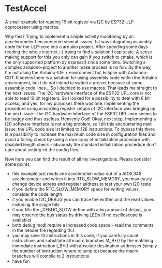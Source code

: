 # TestAccel
A small example for reading 16 bit register via I2C by ESP32 ULP coprocessor using macros.

Why this? Trying to implement a simple activity monitoring by an accelerometer I encountered several issues. 
1st was intagrating assembly code for the ULP-core into a arduino project. After spending some days reading the whole internet ;-) trying to find a solution I capitulate. A sense making support for this you only can gain if you switch to cmake, which is the only supported platform by espressif since some time. Switching a complex arduiono-project to another make process is no fun. By the way, I'm not using the Arduino-IDE + environment but Eclipse with Arduiono-CDT. It seems there is a solution for using assembly code within the Arduino environment, but I do not intend to switch a project because of some assembly code lines...  So I decided to use macros.
That leads me straight to the next issues. The I2C hardware interface of the ESP32 UPL core is not able to read 16 bit registers. So I looked for a possibility to deal with 8 bit access, and yes, for my purposes there was one. Implementing the procedure using according register setups of I2C interface was bringing up the next issue - the I2C hardware interface of the ESP32 UPL core seems to be buggy and thus useless. 
Heavenly God! Okay, next step. Implementing a I2C software interface is not a big problem, so I dit this encountering next issue: the UPL code size ist limited to 128 instructions. To bypass this there is a possibility to increase the maximum code size in configuration files and avoid a failing check by using a own copy of initialization procedure with disabled length check - obviously the standard initialization procedure don't care about setting int the config files.

Now here you can find the result of all my investigations. Please consider some points:

* this example just reads one acceloration value out of a ADXL345 accelerometer and writes it into RTC_SLOW_MEMORY, you may easily change device adress and register address to test your own I2C teste
* if you define the RTC_SLOW_MEMORY space for writing values, consider the code length
* if you enable I2C_DEBUG you can trace the written and the read values including the single bits
* if you fille the _DEBUG_SLOW define with a big amount of delays, you may observe the bus status by driving LEDs (if no oscilloscope is available)
* both debug modi require a increased code space - read the comments in the header file regarding this
* you may save 12 instructions in this code, if you carefully count instructions and substitute all macro branches M_B*() by the matching immediate instruction I_B*() with absolute destination addresses (simply the number of instruction where to jump to) because the macro branches will compile to 2 instructions
* have fun
